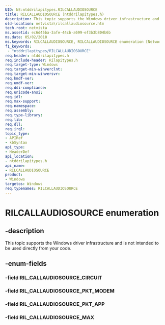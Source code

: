```yaml
---
UID: NE:ntddrilapitypes.RILCALLAUDIOSOURCE
title: RILCALLAUDIOSOURCE (ntddrilapitypes.h)
description: This topic supports the Windows driver infrastructure and is not intended to be used directly from your code.
old-location: netvista\rilcallaudiosource.htm
tech.root: netvista
ms.assetid: ec6d45ba-3afe-44cb-a699-ef3b3b804b6b
ms.date: 05/02/2018
ms.keywords: RILCALLAUDIOSOURCE, RILCALLAUDIOSOURCE enumeration [Network Drivers Starting with Windows Vista], RIL_CALLAUDIOSOURCE_MAX, RIL_CALLAUDIOSOURCE_PKT_APP, RIL_CALLAUDIOSOURCE_PKT_MODEM, netvista.rilcallaudiosource, ntddrilapitypes/RILCALLAUDIOSOURCE, ntddrilapitypes/RIL_CALLAUDIOSOURCE_MAX, ntddrilapitypes/RIL_CALLAUDIOSOURCE_PKT_APP, ntddrilapitypes/RIL_CALLAUDIOSOURCE_PKT_MODEM
f1_keywords:
 - "ntddrilapitypes/RILCALLAUDIOSOURCE"
req.header: ntddrilapitypes.h
req.include-header: Rilapitypes.h
req.target-type: Windows
req.target-min-winverclnt: 
req.target-min-winversvr: 
req.kmdf-ver: 
req.umdf-ver: 
req.ddi-compliance: 
req.unicode-ansi: 
req.idl: 
req.max-support: 
req.namespace: 
req.assembly: 
req.type-library: 
req.lib: 
req.dll: 
req.irql: 
topic_type:
- APIRef
- kbSyntax
api_type:
- HeaderDef
api_location:
- ntddrilapitypes.h
api_name:
- RILCALLAUDIOSOURCE
product:
- Windows
targetos: Windows
req.typenames: RILCALLAUDIOSOURCE
---
```


# RILCALLAUDIOSOURCE enumeration


## -description


This topic supports the Windows driver infrastructure and is not intended to be used directly from your code.


## -enum-fields




### -field RIL_CALLAUDIOSOURCE_CIRCUIT


### -field RIL_CALLAUDIOSOURCE_PKT_MODEM


### -field RIL_CALLAUDIOSOURCE_PKT_APP


### -field RIL_CALLAUDIOSOURCE_MAX

